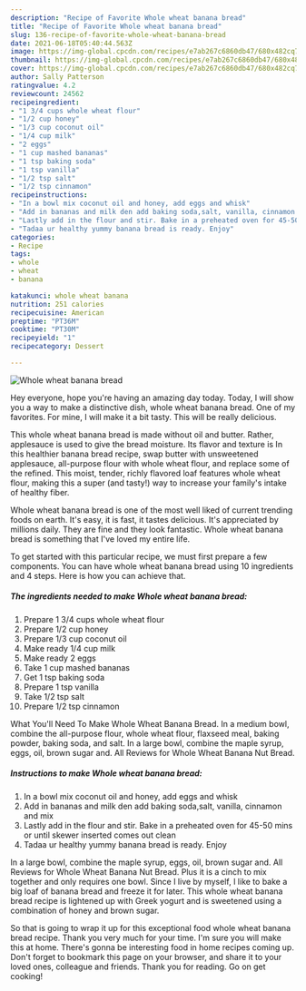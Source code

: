 ```yaml
---
description: "Recipe of Favorite Whole wheat banana bread"
title: "Recipe of Favorite Whole wheat banana bread"
slug: 136-recipe-of-favorite-whole-wheat-banana-bread
date: 2021-06-18T05:40:44.563Z
image: https://img-global.cpcdn.com/recipes/e7ab267c6860db47/680x482cq70/whole-wheat-banana-bread-recipe-main-photo.jpg
thumbnail: https://img-global.cpcdn.com/recipes/e7ab267c6860db47/680x482cq70/whole-wheat-banana-bread-recipe-main-photo.jpg
cover: https://img-global.cpcdn.com/recipes/e7ab267c6860db47/680x482cq70/whole-wheat-banana-bread-recipe-main-photo.jpg
author: Sally Patterson
ratingvalue: 4.2
reviewcount: 24562
recipeingredient:
- "1 3/4 cups whole wheat flour"
- "1/2 cup honey"
- "1/3 cup coconut oil"
- "1/4 cup milk"
- "2 eggs"
- "1 cup mashed bananas"
- "1 tsp baking soda"
- "1 tsp vanilla"
- "1/2 tsp salt"
- "1/2 tsp cinnamon"
recipeinstructions:
- "In a bowl mix coconut oil and honey, add eggs and whisk"
- "Add in bananas and milk den add baking soda,salt, vanilla, cinnamon and mix"
- "Lastly add in the flour and stir. Bake in a preheated oven for 45-50 mins or until skewer inserted comes out clean"
- "Tadaa ur healthy yummy banana bread is ready. Enjoy"
categories:
- Recipe
tags:
- whole
- wheat
- banana

katakunci: whole wheat banana 
nutrition: 251 calories
recipecuisine: American
preptime: "PT36M"
cooktime: "PT30M"
recipeyield: "1"
recipecategory: Dessert

---
```



![Whole wheat banana bread](https://img-global.cpcdn.com/recipes/e7ab267c6860db47/680x482cq70/whole-wheat-banana-bread-recipe-main-photo.jpg)

Hey everyone, hope you're having an amazing day today. Today, I will show you a way to make a distinctive dish, whole wheat banana bread. One of my favorites. For mine, I will make it a bit tasty. This will be really delicious.

This whole wheat banana bread is made without oil and butter. Rather, applesauce is used to give the bread moisture. Its flavor and texture is In this healthier banana bread recipe, swap butter with unsweetened applesauce, all-purpose flour with whole wheat flour, and replace some of the refined. This moist, tender, richly flavored loaf features whole wheat flour, making this a super (and tasty!) way to increase your family&#39;s intake of healthy fiber.

Whole wheat banana bread is one of the most well liked of current trending foods on earth. It's easy, it is fast, it tastes delicious. It's appreciated by millions daily. They are fine and they look fantastic. Whole wheat banana bread is something that I've loved my entire life.


To get started with this particular recipe, we must first prepare a few components. You can have whole wheat banana bread using 10 ingredients and 4 steps. Here is how you can achieve that.

<!--inarticleads1-->

##### The ingredients needed to make Whole wheat banana bread:

1. Prepare 1 3/4 cups whole wheat flour
1. Prepare 1/2 cup honey
1. Prepare 1/3 cup coconut oil
1. Make ready 1/4 cup milk
1. Make ready 2 eggs
1. Take 1 cup mashed bananas
1. Get 1 tsp baking soda
1. Prepare 1 tsp vanilla
1. Take 1/2 tsp salt
1. Prepare 1/2 tsp cinnamon


What You&#39;ll Need To Make Whole Wheat Banana Bread. In a medium bowl, combine the all-purpose flour, whole wheat flour, flaxseed meal, baking powder, baking soda, and salt. In a large bowl, combine the maple syrup, eggs, oil, brown sugar and. All Reviews for Whole Wheat Banana Nut Bread. 

<!--inarticleads2-->

##### Instructions to make Whole wheat banana bread:

1. In a bowl mix coconut oil and honey, add eggs and whisk
1. Add in bananas and milk den add baking soda,salt, vanilla, cinnamon and mix
1. Lastly add in the flour and stir. Bake in a preheated oven for 45-50 mins or until skewer inserted comes out clean
1. Tadaa ur healthy yummy banana bread is ready. Enjoy


In a large bowl, combine the maple syrup, eggs, oil, brown sugar and. All Reviews for Whole Wheat Banana Nut Bread. Plus it is a cinch to mix together and only requires one bowl. Since I live by myself, I like to bake a big loaf of banana bread and freeze it for later. This whole wheat banana bread recipe is lightened up with Greek yogurt and is sweetened using a combination of honey and brown sugar. 

So that is going to wrap it up for this exceptional food whole wheat banana bread recipe. Thank you very much for your time. I'm sure you will make this at home. There's gonna be interesting food in home recipes coming up. Don't forget to bookmark this page on your browser, and share it to your loved ones, colleague and friends. Thank you for reading. Go on get cooking!
